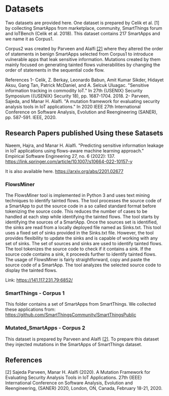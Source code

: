 # Datasets
Two datasets are provided here. One dataset is prepared by Celik et al. [1] by collecting SmartApps from marketplace, community, SmartThings forum and IoTBench (Celik et al. 2018). This dataset contains 217 SmartApps and we name it as Corpus1.

Corpus2 was created by Parveen and Alalfi [[2]](#2) where they altered the order of statements in benign SmartApps selected from Corpus1 to introduce vulnerable apps that leak sensitive information. Mutations created by them mainly focused on generating tainted flows vulnerabilities by changing the order of statements in the sequential code flow.

References
1- Celik, Z. Berkay, Leonardo Babun, Amit Kumar Sikder, Hidayet Aksu, Gang Tan, Patrick McDaniel, and A. Selcuk Uluagac. "Sensitive information tracking in commodity IoT." In 27th {USENIX} Security Symposium ({USENIX} Security 18), pp. 1687-1704. 2018.
2- Parveen, Sajeda, and Manar H. Alalfi. "A mutation framework for evaluating security analysis tools in IoT applications." In 2020 IEEE 27th International Conference on Software Analysis, Evolution and Reengineering (SANER), pp. 587-591. IEEE, 2020.

## Research Papers published Using these Satasets

Naeem, Hajra, and Manar H. Alalfi. "Predicting sensitive information leakage in IoT applications using flows-aware machine learning approach." Empirical Software Engineering 27, no. 6 (2022): 137.
https://link.springer.com/article/10.1007/s10664-022-10157-y 

It is also available here.
https://arxiv.org/abs/2201.02677

### FlowsMiner 
The FlowsMiner tool is implemented in Python 3 and uses text mining techniques to identify tainted flows. The tool processes the source code of a SmartApp to put the source code in a so called standard format before tokenizing the source code. This reduces the number of cases to be handled at each step while identifying the tainted flows. The tool starts by identifying the sources of a SmartApp. Once the sources set is identified, the sinks are read from a locally deployed file named as Sinks.txt. This tool uses a fixed set of sinks provided in the Sinks.txt file. However, the tool provides flexibility to update the sinks and is capable of working with any set of sinks. The set of sources and sinks are used to identify tainted flows. The tool tokenizes the source code to check if it contains a sink. If the source code contains a sink, it proceeds further to identify tainted flows. The usage of FlowsMiner is fairly straightforward, copy and paste the source code of a SmartApp. The tool analyzes the selected source code to display the tainted flows.

Link: https://141.117.231.79:6852/

### SmartThings - Corpus 1
This folder contains a set of SmartApps from SmartThings. We collected these applications from: https://github.com/SmartThingsCommunity/SmartThingsPublic

### Mutated_SmartApps - Corpus 2
This dataset is prepared by Parveen and Alalfi [[2]](#2). To prepare this dataset they injected mutations in the SmartApps of SmartThings dataset.


## References
<a id="2">[2]</a> 
Sajeda Parveen, Manar H. Alalfi (2020). 
A Mutation Framework for Evaluating Security Analysis Tools in IoT Applications. 
27th {IEEE} International Conference on Software Analysis, Evolution and Reengineering, {SANER} 2020, London, ON, Canada, February 18-21, 2020.


